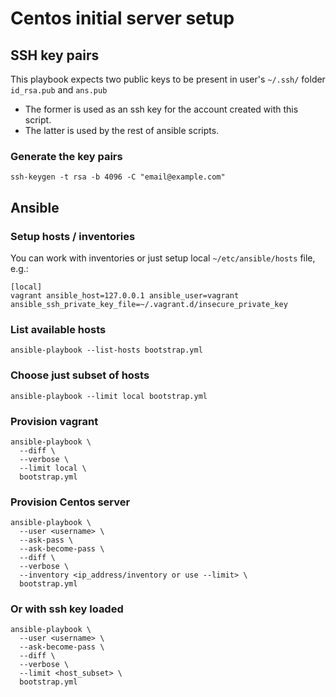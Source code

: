 # Centos initial server setup

## SSH key pairs
This playbook expects two public keys to be present in user's `~/.ssh/` folder
`id_rsa.pub` and `ans.pub`
* The former is used as an ssh key for the account created with this script.
* The latter is used by the rest of ansible scripts.

### Generate the key pairs
```
ssh-keygen -t rsa -b 4096 -C "email@example.com"
```

## Ansible

### Setup hosts / inventories
You can work with inventories or just setup local `~/etc/ansible/hosts` file, e.g.:
```
[local]
vagrant ansible_host=127.0.0.1 ansible_user=vagrant ansible_ssh_private_key_file=~/.vagrant.d/insecure_private_key
```

### List available hosts
```
ansible-playbook --list-hosts bootstrap.yml
```

### Choose just subset of hosts
```
ansible-playbook --limit local bootstrap.yml
```

### Provision vagrant
```
ansible-playbook \
  --diff \
  --verbose \
  --limit local \
  bootstrap.yml
```

### Provision Centos server

```
ansible-playbook \
  --user <username> \
  --ask-pass \
  --ask-become-pass \
  --diff \
  --verbose \
  --inventory <ip_address/inventory or use --limit> \
  bootstrap.yml
```

### Or with ssh key loaded
```
ansible-playbook \
  --user <username> \
  --ask-become-pass \
  --diff \
  --verbose \
  --limit <host_subset> \
  bootstrap.yml
```